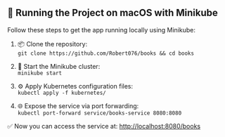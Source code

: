 ## 🚀 Running the Project on macOS with Minikube

Follow these steps to get the app running locally using Minikube:

1. 📦 Clone the repository:  
   `git clone https://github.com/Robert076/books && cd books`

2. 🚜 Start the Minikube cluster:  
   `minikube start`

3. ⚙️ Apply Kubernetes configuration files:  
   `kubectl apply -f kubernetes/`

4. 🌐 Expose the service via port forwarding:  
   `kubectl port-forward service/books-service 8080:8080`

✅ Now you can access the service at: [http://localhost:8080/books](http://localhost:8080/books)
